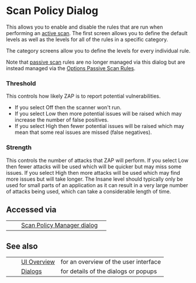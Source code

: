# Scan Policy Dialog #

This allows you to enable and disable the rules that are run when performing an [active scan][].
The first screen allows you to define the default levels as well as the levels for all of the rules in a specific category.

The category screens allow you to define the levels for every individual rule.


Note that [passive scan][] rules are no longer managed via this dialog but are instead managed via the [Options Passive Scan Rules][].

### Threshold ###

This controls how likely ZAP is to report potential vulnerabilities.


 *  If you select Off then the scanner won't run.
 *  If you select Low then more potential issues will be raised which may increase the number of false positives.
 *  If you select High then fewer potential issues will be raised which may mean that some real issues are missed (false negatives).

### Strength ###

This controls the number of attacks that ZAP will perform.
If you select Low then fewer attacks will be used which will be quicker but may miss some issues.
If you select High then more attacks will be used which may find more issues but will take longer.
The Insane level should typically only be used for small parts of an application as it can result in a very large number of attacks being used, which can take a considerable length of time.

## Accessed via ##

<table> 
 <tbody>
  <tr>
   <td>&nbsp;&nbsp;&nbsp;&nbsp;</td>
   <td><a href="HelpUiDialogsScanpolicymgr" rel="nofollow">Scan Policy Manager dialog</a></td>
   <td></td>
  </tr> 
 </tbody>
</table>

## See also ##

<table> 
 <tbody>
  <tr>
   <td>&nbsp;&nbsp;&nbsp;&nbsp;</td>
   <td> <a href="HelpUiOverview" rel="nofollow">UI Overview</a></td>
   <td>for an overview of the user interface</td>
  </tr> 
  <tr>
   <td>&nbsp;&nbsp;&nbsp;&nbsp;</td>
   <td> <a href="HelpUiDialogsDialogs" rel="nofollow">Dialogs</a></td>
   <td>for details of the dialogs or popups </td>
  </tr> 
 </tbody>
</table>


[active scan]: HelpStartConceptsAscan
[passive scan]: HelpStartConceptsPscan
[Options Passive Scan Rules]: HelpUiDialogsOptionsPscanrules